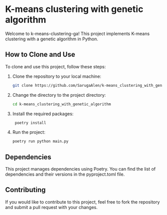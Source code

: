 # K-means clustering with genetic algorithm


Welcome to k-means-clustering-ga! This project implements K-means clustering with a genetic algorithm in Python.

## How to Clone and Use

To clone and use this project, follow these steps:

1. Clone the repository to your local machine:

   ```bash
   git clone https://github.com/SarugaAlen/k-means_clustering_with_genetic_algorithm.git
    ```
2. Change the directory to the project directory:

   ```bash
   cd k-means_clustering_with_genetic_algorithm
   ```
3. Install the required packages:

   ```bash
    poetry install
    ```
4. Run the project:

   ```bash
   poetry run python main.py
   ```
## Dependencies

This project manages dependencies using Poetry. You can find the list of dependencies and their versions in the pyproject.toml file.

## Contributing

If you would like to contribute to this project, feel free to fork the repository and submit a pull request with your changes.
